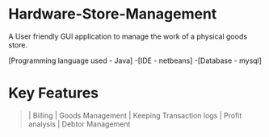 # Hardware-Store-Management

A User friendly GUI application to manage the work of a physical goods store.

 [Programming language used - Java]
-[IDE - netbeans]
-[Database - mysql]


# Key Features

> | Billing 
> | Goods Management
> | Keeping Transaction logs
> | Profit analysis 
> | Debtor Management






